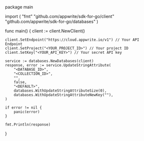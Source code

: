 package main

import (
    "fmt"
    "github.com/appwrite/sdk-for-go/client"
    "github.com/appwrite/sdk-for-go/databases"
)

func main() {
    client := client.NewClient()

    client.SetEndpoint("https://cloud.appwrite.io/v1") // Your API Endpoint
    client.SetProject("<YOUR_PROJECT_ID>") // Your project ID
    client.SetKey("<YOUR_API_KEY>") // Your secret API key

    service := databases.NewDatabases(client)
    response, error := service.UpdateStringAttribute(
        "<DATABASE_ID>",
        "<COLLECTION_ID>",
        "",
        false,
        "<DEFAULT>",
        databases.WithUpdateStringAttributeSize(0),
        databases.WithUpdateStringAttributeNewKey(""),
    )

    if error != nil {
        panic(error)
    }

    fmt.Println(response)
}
